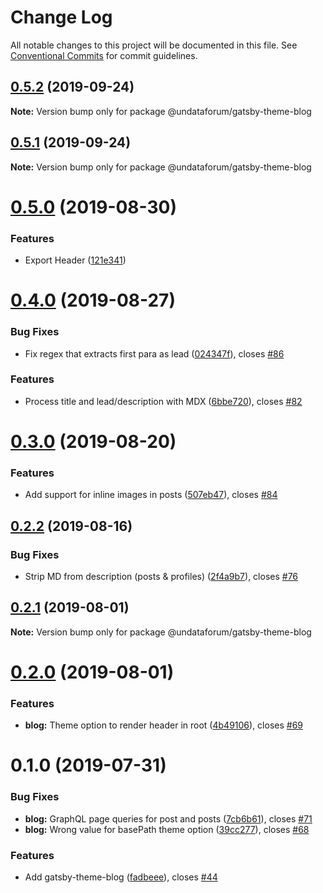 # Change Log

All notable changes to this project will be documented in this file.
See [Conventional Commits](https://conventionalcommits.org) for commit guidelines.

## [0.5.2](https://github.com/UNDataForum/gatsby-themes/tree/master/themes/gatsby-theme-blog/compare/@undataforum/gatsby-theme-blog@0.5.1...@undataforum/gatsby-theme-blog@0.5.2) (2019-09-24)

**Note:** Version bump only for package @undataforum/gatsby-theme-blog





## [0.5.1](https://github.com/UNDataForum/gatsby-themes/tree/master/themes/gatsby-theme-blog/compare/@undataforum/gatsby-theme-blog@0.5.0...@undataforum/gatsby-theme-blog@0.5.1) (2019-09-24)

**Note:** Version bump only for package @undataforum/gatsby-theme-blog





# [0.5.0](https://github.com/UNDataForum/gatsby-themes/tree/master/themes/gatsby-theme-blog/compare/@undataforum/gatsby-theme-blog@0.4.0...@undataforum/gatsby-theme-blog@0.5.0) (2019-08-30)


### Features

* Export Header ([121e341](https://github.com/UNDataForum/gatsby-themes/tree/master/themes/gatsby-theme-blog/commit/121e341))





# [0.4.0](https://github.com/UNDataForum/gatsby-themes/tree/master/themes/gatsby-theme-blog/compare/@undataforum/gatsby-theme-blog@0.3.0...@undataforum/gatsby-theme-blog@0.4.0) (2019-08-27)


### Bug Fixes

* Fix regex that extracts first para as lead ([024347f](https://github.com/UNDataForum/gatsby-themes/tree/master/themes/gatsby-theme-blog/commit/024347f)), closes [#86](https://github.com/UNDataForum/gatsby-themes/tree/master/themes/gatsby-theme-blog/issues/86)


### Features

* Process title and lead/description with MDX ([6bbe720](https://github.com/UNDataForum/gatsby-themes/tree/master/themes/gatsby-theme-blog/commit/6bbe720)), closes [#82](https://github.com/UNDataForum/gatsby-themes/tree/master/themes/gatsby-theme-blog/issues/82)





# [0.3.0](https://github.com/UNDataForum/gatsby-themes/tree/master/themes/gatsby-theme-blog/compare/@undataforum/gatsby-theme-blog@0.2.2...@undataforum/gatsby-theme-blog@0.3.0) (2019-08-20)


### Features

* Add support for inline images in posts ([507eb47](https://github.com/UNDataForum/gatsby-themes/tree/master/themes/gatsby-theme-blog/commit/507eb47)), closes [#84](https://github.com/UNDataForum/gatsby-themes/tree/master/themes/gatsby-theme-blog/issues/84)





## [0.2.2](https://github.com/UNDataForum/gatsby-themes/tree/master/themes/gatsby-theme-blog/compare/@undataforum/gatsby-theme-blog@0.2.1...@undataforum/gatsby-theme-blog@0.2.2) (2019-08-16)


### Bug Fixes

* Strip MD from description (posts & profiles) ([2f4a9b7](https://github.com/UNDataForum/gatsby-themes/tree/master/themes/gatsby-theme-blog/commit/2f4a9b7)), closes [#76](https://github.com/UNDataForum/gatsby-themes/tree/master/themes/gatsby-theme-blog/issues/76)





## [0.2.1](https://github.com/undataforum/gatsby-themes/compare/@undataforum/gatsby-theme-blog@0.2.0...@undataforum/gatsby-theme-blog@0.2.1) (2019-08-01)

**Note:** Version bump only for package @undataforum/gatsby-theme-blog





# [0.2.0](https://github.com/undataforum/gatsby-themes/compare/@undataforum/gatsby-theme-blog@0.1.0...@undataforum/gatsby-theme-blog@0.2.0) (2019-08-01)

### Features

- **blog:** Theme option to render header in root ([4b49106](https://github.com/undataforum/gatsby-themes/commit/4b49106)), closes [#69](https://github.com/undataforum/gatsby-themes/issues/69)

# 0.1.0 (2019-07-31)

### Bug Fixes

- **blog:** GraphQL page queries for post and posts ([7cb6b61](https://github.com/undataforum/gatsby-themes/commit/7cb6b61)), closes [#71](https://github.com/undataforum/gatsby-themes/issues/71)
- **blog:** Wrong value for basePath theme option ([39cc277](https://github.com/undataforum/gatsby-themes/commit/39cc277)), closes [#68](https://github.com/undataforum/gatsby-themes/issues/68)

### Features

- Add gatsby-theme-blog ([fadbeee](https://github.com/undataforum/gatsby-themes/commit/fadbeee)), closes [#44](https://github.com/undataforum/gatsby-themes/issues/44)
